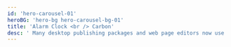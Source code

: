 ```yaml
---
id: 'hero-carousel-01'
heroBG: 'hero-bg hero-carousel-bg-01'
title: 'Alarm Clock <br /> Carbon'
desc: ' Many desktop publishing packages and web page editors now use  <br /> Lorem Ipsum as their default model text'
---
```

